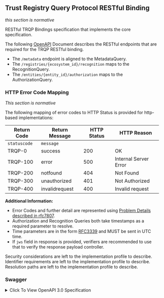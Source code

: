 ## Trust Registry Query Protocol RESTful Binding
_this section is normative_

RESTful TRQP Bindings specification that implements the core specification. 

The following [OpenAPI](./swagger.yaml) Document describes the RESTful endpoints that are required for the TRQP RESTful binding. 

* The `/metadata` endpoint is aligned to the MetadataQuery.
* The `/registries/{ecosystem_id}/recognition` maps to the RecognitionQuery. 
* The `/entities/{entity_id}/authorization` maps to the AuthorizationQuery. 

### HTTP Error Code Mapping
_This section is normative_

The following mapping of error codes to HTTP Status is provided for http-based implementations:

| Return Code            | Return Message          | HTTP Status | HTTP Reason             | 
| -----------            | --------------          | ----------- | -----------             |
| `statuscode`           | `message`               |             |                         |
| TRQP-0                 | success                 | 200         | OK                      |
| TRQP-100               | error                   | 500         | Internal Server Error   |
| TRQP-200               | notfound                | 404         | Not Found               |
| TRQP-300               | unauthorized            | 401         | Not Authorized          |
| TRQP-400               | invalidrequest          | 400         | Invalid request         |

**Additional Information:**

* Error Codes and further detail are represented using [Problem Details described in rfc7807](https://datatracker.ietf.org/doc/html/rfc7807).
* Authorization and Recognition Queries both take timestamps as a required parameter to resolve.
* Time parameters are in the form [RFC3339](https://datatracker.ietf.org/doc/html/rfc3339) and MUST be sent in UTC time. 
* If `jws` field in response is provided, verifiers are recommended to use that to verify the response payload controller.

Security considerations are left to the implementation profile to describe. 
Identifier requirements are left to the implementation profile to describe. 
Resolution paths are left to the implementation profile to describe. 

### Swagger

<details>
<summary>Click To View OpenAPI 3.0 Specification</summary>

```yaml
openapi: 3.0.1
info:
  title: TRQP Restful Binding
  version: 1.0.0
  description: |
    This specification defines a RESTful TRQP Binding.
    It includes endpoints for retrieving Trust Registry metadata,
    authorization data, verifying entity authorization status,
    and checking ecosystem recognition.
servers:
  - url: https://example-trust-registry.com
    description: Production server (example)

tags:
  - name: trqp
    description: TRQP Compliant Queries

paths:
  /metadata:
    get:
      summary: Retrieve Trust Registry Metadata
      tags:
        - trqp
      description: |
        Returns Trust Registry Metadata as a JSON object.
      operationId: getTrustRegistryMetadata
      parameters:
        - name: egf_id
          in: query
          required: false
          description: An optional identifier specifying which ecosystem's metadata should be retrieved.
          schema:
            type: string
      responses:
        "200":
          description: Successfully retrieved Trust Registry Metadata.
          content:
            application/json:
              schema:
                $ref: "#/components/schemas/TrustRegistryMetadata"
        "404":
          description: Metadata not found.
          content:
            application/json:
              schema:
                $ref: "#/components/schemas/ProblemDetails"
        "401":
          description: Unauthorized request.
          content:
            application/json:
              schema:
                $ref: "#/components/schemas/ProblemDetails"

  /registries/{entity_id}/recognition:
    get:
      summary: Check Ecosystem Recognition
      tags:
        - trqp
      description: Verifies if the ecosystem governing authority identified by `entity_id` is recognized by the ecosystem governing authority identified by `authority_id`
      operationId: checkEcosystemRecognition
      parameters:
        - name: entity_id
          in: path
          required: true
          description: Unique identifier of the ecosystem governing authority being recognized.
          schema:
            type: string
        - name: authority_id
          in: query
          required: true
          description: Unique identifier of the ecosystem governing authority asserting recognition. Defaults to the ecosystem governing authority of the trust registry (but only if the trust registry serves only a single ecosystem governing authority).
          schema:
            type: string
        - name: time
          in: query
          required: false
          description: RFC3339 timestamp indicating when recognition is checked. Defaults to "now" on system being queried.
          schema:
            type: string
            format: date-time
      responses:
        "200":
          description: Ecosystem recognition successfully verified.
          content:
            application/json:
              schema:
                $ref: "#/components/schemas/RecognitionResponse"
        "401":
          description: Unauthorized request.
          content:
            application/json:
              schema:
                $ref: "#/components/schemas/ProblemDetails"
        "404":
          description: Ecosystem not recognized or not found.
          content:
            application/json:
              schema:
                $ref: "#/components/schemas/ProblemDetails"

  /entities/{entity_id}/authorization:
    get:
      summary: Check Entity Authorization Status
      tags:
        - trqp
      description: |
        Determines if the specified entity (`entity_id`) is authorized under the given authorization identifier (`authorization_id`)
        within the specified governance framework (`egf_id`). Optionally, returns a list of authorizations if `all` is true.
      operationId: checkAuthorizationStatus
      parameters:
        - name: entity_id
          in: path
          required: true
          description: Unique identifier of the entity.
          schema:
            type: string
        - name: authorization_id
          in: query
          required: true
          description: Authorization identifier to evaluate.
          schema:
            type: string
        - name: authority_id
          in: query
          required: true
          description: Unique identifier of the ecosystem governing authority granting authorization.
          schema:
            type: string
        - name: time
          in: query
          required: false
          description: |
            ISO8601/RFC3339 timestamp for authorization status evaluation.
            Defaults to the current time if omitted.
          schema:
            type: string
            format: date-time
      responses:
        "200":
          description: Authorization status successfully retrieved.
          content:
            application/json:
              schema:
                oneOf:
                  - $ref: "#/components/schemas/AuthorizationResponse"
                  - type: array
                    items:
                      $ref: "#/components/schemas/AuthorizationResponse"
        "404":
          description: Entity not found.
          content:
            application/json:
              schema:
                $ref: "#/components/schemas/ProblemDetails"
        "401":
          description: Unauthorized request.
          content:
            application/json:
              schema:
                $ref: "#/components/schemas/ProblemDetails"

components:
  schemas:
    ProblemDetails:
      type: object
      description: |
        A Problem Details object as defined in [RFC 7807](https://datatracker.ietf.org/doc/html/rfc7807).
      properties:
        type:
          type: string
          format: uri
          description: A URI reference that identifies the problem type.
        title:
          type: string
          description: A short, human-readable summary of the problem.
        status:
          type: integer
          description: The HTTP status code (e.g., 404 for "Not Found").
        detail:
          type: string
          description: A human-readable explanation specific to this occurrence of the problem.
        instance:
          type: string
          format: uri
          description: A URI reference that identifies the specific occurrence of the problem.
      additionalProperties: true

    TrustRegistryMetadata:
      type: object
      properties:
        id:
          type: string
          description: Unique identifier of the Trust Registry.
        default_egf_id:
          type: string
          description: Default EGF, identified by DID, that will be used if none is supplied in various queries.
          #TODO: review thinking on defaultEGF_DID
        description:
          type: string
          maxLength: 4096
          description: A description of the Trust Registry.
        name:
          type: string
          description: Human-readable name of the Trust Registry.
        controllers:
          type: array
          description: List of unique identifiers representing the controllers of the Trust Registry.
          items:
            type: string
          minItems: 1
      required:
        - id
        - description
        - name
        - controllers

    AuthorizationResponse:
      type: object
      properties:
        egf_id:
          type: string
          description: EGF DID this authorization response relates to.
        recognized:
          type: boolean
          description: Indicates whether the entity is recognized by the Trust Registry.
        authorized:
          type: boolean
          description: Specifies whether the entity is authorized under the provided authorization ID.
        message:
          type: string
          description: Additional context or information regarding the authorization status.
        evaluated_at:
          type: string
          format: date-time
          description: Timestamp when the authorization status was evaluated.
        response_time:
          type: string
          format: date-time
          description: Timestamp when the response was generated.
        expiry_time:
          type: string
          format: date-time
          description: Timestamp when the authorization status expires (if applicable).
        jws:
          type: string
          description: Signed response object as specified in [RFC 7515](https://datatracker.ietf.org/doc/html/rfc7515) from the controller of the Trust Registry.
      required:
        - recognized
        - authorized
        - message
        - evaluated_at
        - response_time

    RecognitionResponse:
      type: object
      properties:
        recognized:
          type: boolean
          description: Indicates whether the ecosystem ID is recognized by the Trust Registry.
        message:
          type: string
          description: Additional information regarding the recognition status.
        egf_id:
          type: string
          description: EGF DID this recognition applies to.
        evaluated_at:
          type: string
          format: date-time
          description: Timestamp when the recognition status was evaluated.
        response_time:
          type: string
          format: date-time
          description: Timestamp when the response was generated.
        expiry_time:
          type: string
          format: date-time
          description: Timestamp when the recognition status expires (if applicable).
        jws:
          type: string
          description: Signed response object as specified in [RFC 7515](https://datatracker.ietf.org/doc/html/rfc7515) from the controller of the Trust Registry.
      required:
        - recognized
        - message
        - evaluated_at
        - response_time
```
</details>

